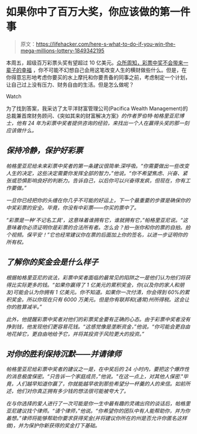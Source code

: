 # 如果你中了百万大奖，你应该做的第一件事

> 原文：<https://lifehacker.com/here-s-what-to-do-if-you-win-the-mega-millions-lottery-1849342195>

本周五，超级百万彩票头奖有望超过 10 亿美元。[众所周知，彩票中奖不会带来一辈子的幸福](https://lifehacker.com/can-winning-the-lottery-ever-make-you-happy-1835706785) ，你不可能不幻想自己会用这笔改变人生的横财做些什么。但是，在你得意忘形地考虑你要买的水上摩托和你要责备的同事之前，考虑制定一个计划，让自己过上没有压力、财务自由的生活。但是怎么做呢？

Watch

为了找到答案，我采访了太平洋财富管理公司(Pacifica Wealth Management)的总裁兼首席财务顾问、《突如其来的财富解决方案》[](https://www.suddenwealthsolution.com/)*的作者罗伯特·帕格里亚尼博士，他有 24 年为彩票中奖者提供咨询的经验，来找出一个人在赢得头奖的那一刻应该做什么。*

## *保持冷静，保护好彩票*

*帕格里亚尼给未来彩票中奖者的第一条建议很简单:深呼吸。“你需要做出一些改变人生的决定，这些决定需要你发挥全部的智力，”他说。“你不希望焦虑、兴奋、紧张或恐惧影响良好的判断力。告诉自己，以后你可以兴奋得发疯，但现在，你有工作要做。”*

*一旦你已经把你的头缠在你几乎不可能的好运上，下一个最重要的步骤是确保你的中奖彩票的安全。毕竟，*你*没有中彩票——你买的票中了。*

*“彩票是一种‘不记名工具’，这意味着谁拥有它，谁就拥有它，”帕格里亚尼说。“这意味着你必须证明你是彩票的合法所有者。怎么会？拍一张你和你的票的自拍。拍个视频。保平安！”它也经常建议你在票的后面加上你的签名，以进一步证明你的所有权。*

## *了解你的奖金会是什么样子*

*根据帕格里亚尼的说法，彩票中奖者面临的最常见的陷阱之一是他们认为他们将获得比实际更多的钱。“如果你赢得了 1 亿美元的累积奖金，你(以及你的家人和朋友)可能会认为你拥有 1 亿美元。你不知道。如果你一次付清，你会得到 60%的累积奖金。所以你现在只有 6000 万美元。但是你有联邦和(通常)州所得税。这会让你的胜算减半。”*

*此外，他提醒彩票中奖者对他们的彩票奖金要有正确的心态。由于彩票中奖者没有挣到钱，他发现他们更容易花钱。“这感觉像是垄断资金，”他说。“你可能会更自由地花掉它，更自由地给予它，并将其投资于风险更大的投资。”*

## *对你的胜利保持沉默——并请律师*

*帕格里亚尼给彩票中奖者的建议之一是，在中奖后的 24 小时内，要把这个爆炸性的消息极度保密。“只告诉一个家庭成员，”他说。"在这一点上，对其他人保密."毕竟，人们越早知道你赢了，你就能越早收到那些希望分一杯羹的人的来信。如前所述，他们对你真正拥有多少钱的想法很可能被夸大了。*

*在与你选择的爱人进行了一次可能是你一生中最有趣的灵魂出窍的谈话后，帕格里亚尼建议找个律师。“请个律师，”他说。“你希望你的团队中有人能帮助你，并为你着想。”律师将能够帮助你要求获得奖金(并将建议你所在的州是否允许你匿名这样做)，并为保护你新获得的奖金打下基础。*